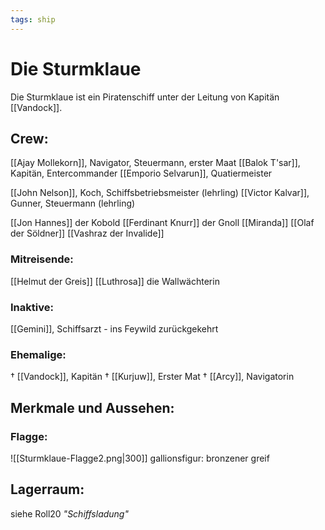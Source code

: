 ```yaml
---
tags: ship
---
```


# Die Sturmklaue
Die Sturmklaue ist ein Piratenschiff unter der Leitung von Kapitän [[Vandock]].

## Crew:

[[Ajay Mollekorn]],  Navigator, Steuermann, erster Maat 
[[Balok T'sar]], Kapitän, Entercommander
[[Emporio Selvarun]], Quatiermeister

[[John Nelson]], Koch, Schiffsbetriebsmeister (lehrling)
[[Victor Kalvar]], Gunner, Steuermann (lehrling)

[[Jon Hannes]] der Kobold
[[Ferdinant Knurr]] der Gnoll
[[Miranda]]
[[Olaf der Söldner]]
[[Vashraz der Invalide]]


### Mitreisende:
[[Helmut der Greis]]
[[Luthrosa]] die Wallwächterin

### Inaktive:
[[Gemini]], Schiffsarzt - ins Feywild zurückgekehrt

### Ehemalige:
† [[Vandock]], Kapitän
† [[Kurjuw]], Erster Mat
† [[Arcy]], Navigatorin



## Merkmale und Aussehen:
### Flagge:
![[Sturmklaue-Flagge2.png|300]]
gallionsfigur:
bronzener greif

## Lagerraum:
siehe Roll20 *"Schiffsladung"*